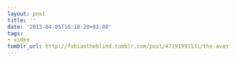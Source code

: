 ```yaml
---
layout: post
title: ''
date: '2013-04-05T16:18:20+02:00'
tags:
- video
tumblr_url: http://fabiantheblind.tumblr.com/post/47191991131/the-avant-garde-diaries-saz-the-gifted-musician
---
```

